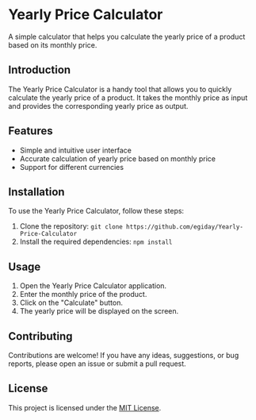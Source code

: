 # Yearly Price Calculator

A simple calculator that helps you calculate the yearly price of a product based on its monthly price.

## Introduction

The Yearly Price Calculator is a handy tool that allows you to quickly calculate the yearly price of a product. It takes the monthly price as input and provides the corresponding yearly price as output.

## Features

- Simple and intuitive user interface
- Accurate calculation of yearly price based on monthly price
- Support for different currencies

## Installation

To use the Yearly Price Calculator, follow these steps:

1. Clone the repository: `git clone https://github.com/egiday/Yearly-Price-Calculator`
2. Install the required dependencies: `npm install`

## Usage

1. Open the Yearly Price Calculator application.
2. Enter the monthly price of the product.
3. Click on the "Calculate" button.
4. The yearly price will be displayed on the screen.

## Contributing

Contributions are welcome! If you have any ideas, suggestions, or bug reports, please open an issue or submit a pull request.

## License

This project is licensed under the [MIT License](LICENSE).